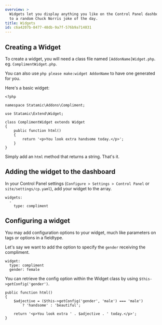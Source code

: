 ```yaml
---
overview: >
  Widgets let you display anything you like on the Control Panel dashboard. From important sales data
  to a random Chuck Norris joke of the day.
title: Widgets
id: c6a4207b-8477-48db-9a7f-576b9a714031
---
```

## Creating a Widget

To create a widget, you will need a class file named `[AddonName]Widget.php`. eg. `ComplimentWidget.php`.

You can also use `php please make:widget AddonName` to have one generated for you.

Here's a basic widget:

``` .language-php
<?php

namespace Statamic\Addons\Compliment;

use Statamic\Extend\Widget;

class ComplimentWidget extends Widget
{
    public function html()
    {
        return '<p>You look extra handsome today.</p>';
    }
}
```

Simply add an `html` method that returns a string. That's it.

## Adding the widget to the dashboard

In your Control Panel settings (`Configure > Settings > Control Panel` or `site/settings/cp.yaml`), add your widget
to the array.

```
widgets:
  -
    type: compliment
```

## Configuring a widget

You may add configuration options to your widget, much like parameters on tags or options in a fieldtype.

Let's say we want to add the option to specify the `gender` receiving the compliment.

``` .language-yaml
widget:
  type: compliment
  gender: female
```

You can retrieve the config option within the Widget class by using `$this->getConfig('gender')`.

``` .language-php
public function html()
{
    $adjective = ($this->getConfig('gender', 'male') === 'male')
        ? 'handsome' : 'beautiful';

    return '<p>You look extra ' . $adjective . ' today.</p>';
}
```
